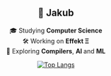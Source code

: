 <h2 align="center">👋 Jakub </h1>

<p align="center">
  🎓 Studying <strong>Computer Science</strong> <br>
  🛠️ Working on <strong>Effekt Ξ</strong> <br>
  🚀 Exploring <strong>Compilers</strong>, <strong>AI </strong> and <strong>ML</strong>
</p>
<div align="center">

[![Top Langs](https://github-readme-stats.vercel.app/api/top-langs/?username=JakubSchwenkbeck&hide=css,html,scss&layout=compact&bg_color=00000000&border_color=00000000&text_color=fff)](https://github.com/anuraghazra/github-readme-stats)

</div>
